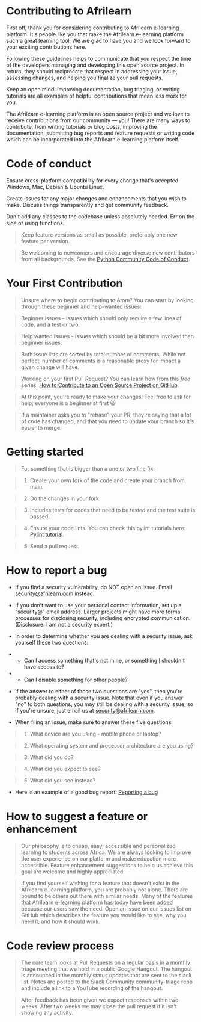 # Contributing to Afrilearn

First off, thank you for considering contributing to Afrilearn e-learning platform. It's people like you that make the Afrilearn e-learning platform such a great learning tool. We are glad to have you and we look forward to your exciting contributions here.

Following these guidelines helps to communicate that you respect the time of the developers managing and developing this open source project. In return, they should reciprocate that respect in addressing your issue, assessing changes, and helping you finalize your pull requests.

Keep an open mind! Improving documentation, bug triaging, or writing tutorials are all examples of helpful contributions that mean less work for you.

The Afrilearn e-learning platform is an open source project and we love to receive contributions from our community — you! There are many ways to contribute, from writing tutorials or blog posts, improving the documentation, submitting bug reports and feature requests or writing code which can be incorporated into the Afrilearn e-learning platform itself.

# Code of conduct

Ensure cross-platform compatibility for every change that's accepted. Windows, Mac, Debian & Ubuntu Linux.

Create issues for any major changes and enhancements that you wish to make. Discuss things transparently and get community feedback.

Don't add any classes to the codebase unless absolutely needed. Err on the side of using functions.

> Keep feature versions as small as possible, preferably one new feature per version.

> Be welcoming to newcomers and encourage diverse new contributors from all backgrounds. See the [Python Community Code of Conduct](https://www.python.org/psf/codeofconduct/).

# Your First Contribution

> Unsure where to begin contributing to Atom? You can start by looking through these beginner and help-wanted issues:

> Beginner issues - issues which should only require a few lines of code, and a test or two.

> Help wanted issues - issues which should be a bit more involved than beginner issues.

> Both issue lists are sorted by total number of comments. While not perfect, number of comments is a reasonable proxy for impact a given change will have.

> Working on your first Pull Request? You can learn how from this *free* series, [How to Contribute to an Open Source Project on GitHub](https://egghead.io/series/how-to-contribute-to-an-open-source-project-on-github).

>At this point, you're ready to make your changes! Feel free to ask for help; everyone is a beginner at first :smile_cat:

>If a maintainer asks you to "rebase" your PR, they're saying that a lot of code has changed, and that you need to update your branch so it's easier to merge.

# Getting started

>For something that is bigger than a one or two line fix:

>1. Create your own fork of the code and create your branch from main.

>2. Do the changes in your fork

>3. Includes tests for codes that need to be tested and the test suite is passed.

>4. Ensure your code lints. You can check this pylint tutorials here: [Pylint tutorial](https://pylint.pycqa.org/en/v2.16.1/tutorial.html).

>5. Send a pull request.



# How to report a bug

- If you find a security vulnerability, do NOT open an issue. Email security@afrilearn.com instead.

- If you don’t want to use your personal contact information, set up a “security@” email address. Larger projects might have more formal processes for disclosing security, including encrypted communication. (Disclosure: I am not a security expert.)

- In order to determine whether you are dealing with a security issue, ask yourself these two questions:

- -  Can I access something that's not mine, or something I shouldn't have access to?

- - Can I disable something for other people?

- If the answer to either of those two questions are "yes", then you're probably dealing with a security issue. Note that even if you answer "no" to both questions, you may still be dealing with a security issue, so if you're unsure, just email us at security@afrilearn.com.

- When filing an issue, make sure to answer these five questions:

> 1. What device are you using - mobile phone or laptop?

> 2. What operating system and processor architecture are you using?

> 3. What did you do?

> 4. What did you expect to see?

> 5. What did you see instead?

- Here is an example of a good bug report: [Reporting a bug](https://stackoverflow.com/questions/12488905/why-wont-the-ggplot2-legend-combine-manual-fill-and-scale-values)

# How to suggest a feature or enhancement

> Our philosophy is to cheap, easy, accessible and personalized learning to students across Africa. We are always looking to improve the user experience on our platform and make education more accessible. Feature enhancement suggestions to help us achieve this goal are welcome and highly appreciated.

> If you find yourself wishing for a feature that doesn't exist in the Afrilearn e-learning platform, you are probably not alone. There are bound to be others out there with similar needs. Many of the features that Afrilearn e-learning platform has today have been added because our users saw the need. Open an issue on our issues list on GitHub which describes the feature you would like to see, why you need it, and how it should work.

# Code review process
> The core team looks at Pull Requests on a regular basis in a monthly triage meeting that we hold in a public Google Hangout. The hangout is announced in the monthly status updates that are sent to the slack list. Notes are posted to the Slack Community community-triage repo and include a link to a YouTube recording of the hangout.

> After feedback has been given we expect responses within two weeks. After two weeks we may close the pull request if it isn't showing any activity.
